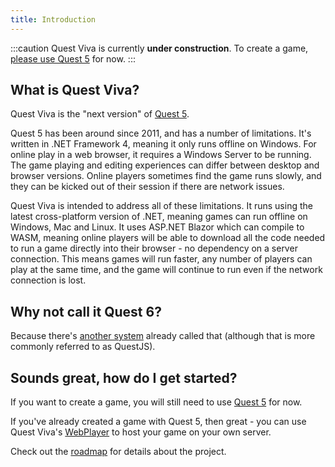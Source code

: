 ```yaml
---
title: Introduction
---
```


:::caution
Quest Viva is currently **under construction**. To create a game, [please use Quest 5](https://textadventures.co.uk/quest) for now.
:::

## What is Quest Viva?

Quest Viva is the "next version" of [Quest 5](https://textadventures.co.uk/quest).

Quest 5 has been around since 2011, and has a number of limitations. It's written in .NET Framework 4, meaning it only runs offline on Windows. For online play in a web browser, it requires a Windows Server to be running. The game playing and editing experiences can differ between desktop and browser versions. Online players sometimes find the game runs slowly, and they can be kicked out of their session if there are network issues.

Quest Viva is intended to address all of these limitations. It runs using the latest cross-platform version of .NET, meaning games can run offline on Windows, Mac and Linux. It uses ASP.NET Blazor which can compile to WASM, meaning online players will be able to download all the code needed to run a game directly into their browser - no dependency on a server connection. This means games will run faster, any number of players can play at the same time, and the game will continue to run even if the network connection is lost.

## Why not call it Quest 6?

Because there's [another system](https://github.com/ThePix/QuestJS) already called that (although that is more commonly referred to as QuestJS).

## Sounds great, how do I get started?

If you want to create a game, you will still need to use [Quest 5](https://textadventures.co.uk/quest) for now.

If you've already created a game with Quest 5, then great - you can use Quest Viva's [WebPlayer](webplayer) to host your game on your own server.

Check out the [roadmap](/project/roadmap) for details about the project.
